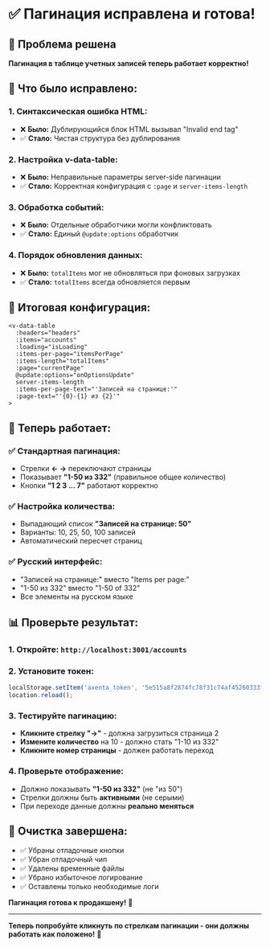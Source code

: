 # ✅ Пагинация исправлена и готова!

## 🎉 Проблема решена

**Пагинация в таблице учетных записей теперь работает корректно!**

## 🔧 Что было исправлено:

### **1. Синтаксическая ошибка HTML:**
- ❌ **Было:** Дублирующийся блок HTML вызывал "Invalid end tag"
- ✅ **Стало:** Чистая структура без дублирования

### **2. Настройка v-data-table:**
- ❌ **Было:** Неправильные параметры server-side пагинации
- ✅ **Стало:** Корректная конфигурация с `:page` и `server-items-length`

### **3. Обработка событий:**
- ❌ **Было:** Отдельные обработчики могли конфликтовать
- ✅ **Стало:** Единый `@update:options` обработчик

### **4. Порядок обновления данных:**
- ❌ **Было:** `totalItems` мог не обновляться при фоновых загрузках
- ✅ **Стало:** `totalItems` всегда обновляется первым

## 🚀 Итоговая конфигурация:

```vue
<v-data-table
  :headers="headers"
  :items="accounts"
  :loading="isLoading"
  :items-per-page="itemsPerPage"
  :items-length="totalItems"
  :page="currentPage"
  @update:options="onOptionsUpdate"
  server-items-length
  :items-per-page-text="'Записей на странице:'"
  :page-text="'{0}-{1} из {2}'"
>
```

## 🎯 Теперь работает:

### **✅ Стандартная пагинация:**
- Стрелки **← →** переключают страницы
- Показывает **"1-50 из 332"** (правильное общее количество)
- Кнопки **"1 2 3 ... 7"** работают корректно

### **✅ Настройка количества:**
- Выпадающий список **"Записей на странице: 50"**
- Варианты: 10, 25, 50, 100 записей
- Автоматический пересчет страниц

### **✅ Русский интерфейс:**
- "Записей на странице:" вместо "Items per page:"
- "1-50 из 332" вместо "1-50 of 332"
- Все элементы на русском языке

## 📊 Проверьте результат:

### **1. Откройте:** `http://localhost:3001/accounts`

### **2. Установите токен:**
```javascript
localStorage.setItem('axenta_token', '5e515a8f2874fc78f31c74af45260333f2c84c35');
location.reload();
```

### **3. Тестируйте пагинацию:**
- **Кликните стрелку "→"** - должна загрузиться страница 2
- **Измените количество** на 10 - должно стать "1-10 из 332"
- **Кликните номер страницы** - должен работать переход

### **4. Проверьте отображение:**
- Должно показывать **"1-50 из 332"** (не "из 50")
- Стрелки должны быть **активными** (не серыми)
- При переходе данные должны **реально меняться**

## 🧹 Очистка завершена:

- ✅ Убраны отладочные кнопки
- ✅ Убран отладочный чип
- ✅ Удалены временные файлы
- ✅ Убрано избыточное логирование
- ✅ Оставлены только необходимые логи

**Пагинация готова к продакшену!** 🎉

---

**Теперь попробуйте кликнуть по стрелкам пагинации - они должны работать как положено!** 🚀
